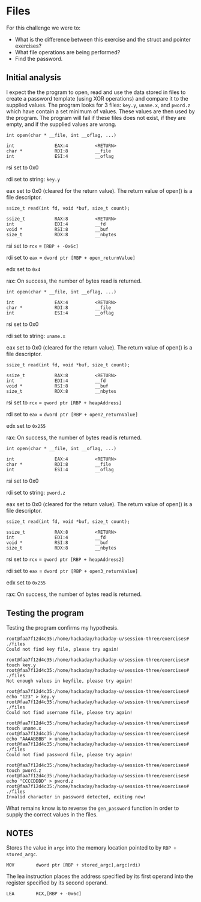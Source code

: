 # Files
For this challenge we were to:
- What is the difference between this exercise and the struct and pointer exercises?
- What file operations are being performed?
- Find the password.

## Initial analysis
I expect the the program to open, read and use the data stored in files to create a password template (using XOR operations) and compare it to the supplied values. 
The program looks for 3 files: `key.y`, `uname.x`, and `pword.z` which have contain a set minimum of values. 
These values are then used by the program.
The program will fail if these files does not exist, if they are empty, and if the supplied values are wrong. 

```
int open(char * __file, int __oflag, ...)

int               EAX:4          <RETURN>
char *            RDI:8          __file
int               ESI:4          __oflag
```
rsi set to 0x0

rdi set to string: `key.y`

eax set to 0x0 (cleared for the return value). The return value of open() is a file descriptor.

```
ssize_t read(int fd, void *buf, size_t count);

ssize_t           RAX:8          <RETURN>
int               EDI:4          __fd
void *            RSI:8          __buf
size_t            RDX:8          __nbytes
```
rsi set to `rcx` = `[RBP + -0x6c]`

rdi set to `eax` = `dword ptr [RBP + open_returnValue]`

edx set to `0x4`

rax: On success, the number of bytes read is returned.

```
int open(char * __file, int __oflag, ...)

int               EAX:4          <RETURN>
char *            RDI:8          __file
int               ESI:4          __oflag
```
rsi set to 0x0

rdi set to string: `uname.x`

eax set to 0x0 (cleared for the return value). The return value of open() is a file descriptor.

```
ssize_t read(int fd, void *buf, size_t count);

ssize_t           RAX:8          <RETURN>
int               EDI:4          __fd
void *            RSI:8          __buf
size_t            RDX:8          __nbytes
```
rsi set to `rcx` = `qword ptr [RBP + heapAddress]`

rdi set to `eax` = `dword ptr [RBP + open2_returnValue]`

edx set to `0x255`

rax: On success, the number of bytes read is returned.

```
int open(char * __file, int __oflag, ...)

int               EAX:4          <RETURN>
char *            RDI:8          __file
int               ESI:4          __oflag
```
rsi set to 0x0

rdi set to string: `pword.z`

eax set to 0x0 (cleared for the return value). The return value of open() is a file descriptor.

```
ssize_t read(int fd, void *buf, size_t count);

ssize_t           RAX:8          <RETURN>
int               EDI:4          __fd
void *            RSI:8          __buf
size_t            RDX:8          __nbytes
```
rsi set to `rcx` = `qword ptr [RBP + heapAddress2]`

rdi set to `eax` = `dword ptr [RBP + open3_returnValue]`

edx set to `0x255`

rax: On success, the number of bytes read is returned.

## Testing the program
Testing the program confirms my hypothesis.
```
root@faa7f12d4c35:/home/hackaday/hackaday-u/session-three/exercises# ./files 
Could not find key file, please try again!

root@faa7f12d4c35:/home/hackaday/hackaday-u/session-three/exercises# touch key.y
root@faa7f12d4c35:/home/hackaday/hackaday-u/session-three/exercises# ./files 
Not enough values in keyfile, please try again!

root@faa7f12d4c35:/home/hackaday/hackaday-u/session-three/exercises# echo "123" > key.y 
root@faa7f12d4c35:/home/hackaday/hackaday-u/session-three/exercises# ./files 
Could not find username file, please try again!

root@faa7f12d4c35:/home/hackaday/hackaday-u/session-three/exercises# touch uname.x
root@faa7f12d4c35:/home/hackaday/hackaday-u/session-three/exercises# echo "AAAABBBB" > uname.x 
root@faa7f12d4c35:/home/hackaday/hackaday-u/session-three/exercises# ./files 
Could not find password file, please try again!

root@faa7f12d4c35:/home/hackaday/hackaday-u/session-three/exercises# touch pword.z 
root@faa7f12d4c35:/home/hackaday/hackaday-u/session-three/exercises# echo "CCCCDDDD" > pword.z 
root@faa7f12d4c35:/home/hackaday/hackaday-u/session-three/exercises# ./files 
Invalid character in password detected, exiting now!
```
What remains know is to reverse the `gen_password` function in order to supply the correct values in the files.

## NOTES
Stores the value in `argc` into the memory location pointed to by `RBP + stored_argc`.
```
MOV        dword ptr [RBP + stored_argc],argc(rdi)
```
The lea instruction places the address specified by its first operand into the register specified by its second operand.
```
LEA        RCX,[RBP + -0x6c]
```
